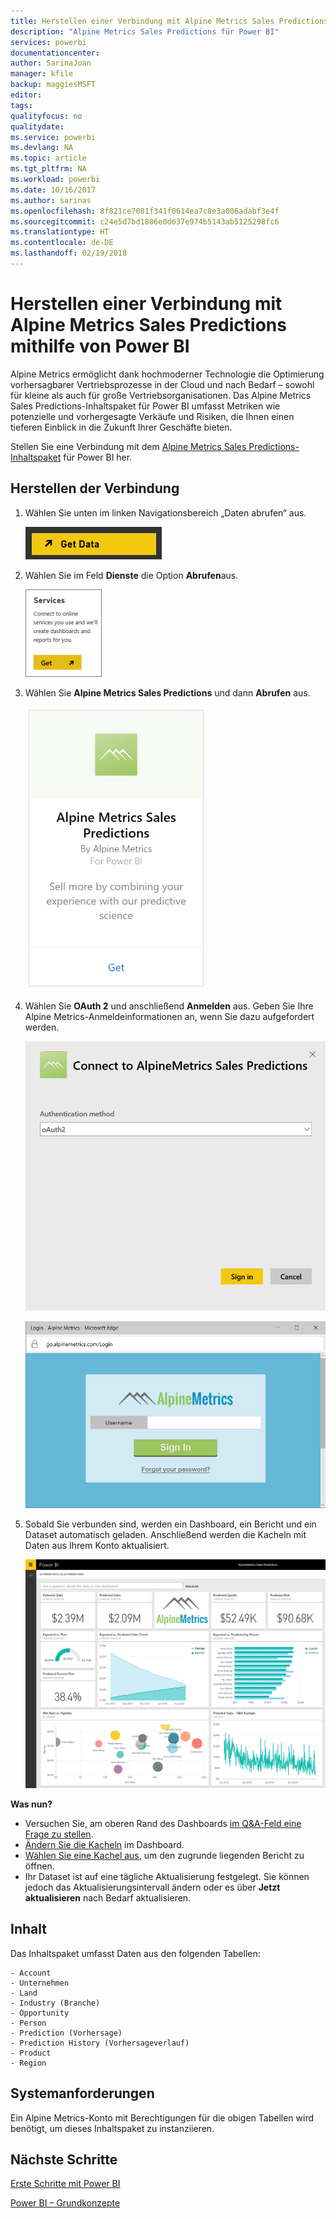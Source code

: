 ```yaml
---
title: Herstellen einer Verbindung mit Alpine Metrics Sales Predictions mithilfe von Power BI
description: "Alpine Metrics Sales Predictions für Power BI"
services: powerbi
documentationcenter: 
author: SarinaJoan
manager: kfile
backup: maggiesMSFT
editor: 
tags: 
qualityfocus: no
qualitydate: 
ms.service: powerbi
ms.devlang: NA
ms.topic: article
ms.tgt_pltfrm: NA
ms.workload: powerbi
ms.date: 10/16/2017
ms.author: sarinas
ms.openlocfilehash: 8f821ce7081f341f0614ea7c8e3a006adabf3e4f
ms.sourcegitcommit: c24e5d7bd1806e0d637e974b5143ab5125298fc6
ms.translationtype: HT
ms.contentlocale: de-DE
ms.lasthandoff: 02/19/2018
---
```

# <a name="connect-to-alpine-metrics-sales-predictions-with-power-bi"></a>Herstellen einer Verbindung mit Alpine Metrics Sales Predictions mithilfe von Power BI
Alpine Metrics ermöglicht dank hochmoderner Technologie die Optimierung vorhersagbarer Vertriebsprozesse in der Cloud und nach Bedarf – sowohl für kleine als auch für große Vertriebsorganisationen. Das Alpine Metrics Sales Predictions-Inhaltspaket für Power BI umfasst Metriken wie potenzielle und vorhergesagte Verkäufe und Risiken, die Ihnen einen tieferen Einblick in die Zukunft Ihrer Geschäfte bieten. 

Stellen Sie eine Verbindung mit dem [Alpine Metrics Sales Predictions-Inhaltspaket](https://app.powerbi.com/getdata/services/alpine-metrics) für Power BI her.

## <a name="how-to-connect"></a>Herstellen der Verbindung
1. Wählen Sie unten im linken Navigationsbereich „Daten abrufen“ aus.  
   
    ![](media/service-connect-to-alpine-metrics/getdata.png)
2. Wählen Sie im Feld **Dienste** die Option **Abrufen**aus.  
   
    ![](media/service-connect-to-alpine-metrics/services.png)
3. Wählen Sie **Alpine Metrics Sales Predictions** und dann **Abrufen** aus.  
   
    ![](media/service-connect-to-alpine-metrics/alpine.png)
4. Wählen Sie **OAuth 2** und anschließend **Anmelden** aus. Geben Sie Ihre Alpine Metrics-Anmeldeinformationen an, wenn Sie dazu aufgefordert werden.
   
    ![](media/service-connect-to-alpine-metrics/creds.png)
   
    ![](media/service-connect-to-alpine-metrics/creds2.png)
5. Sobald Sie verbunden sind, werden ein Dashboard, ein Bericht und ein Dataset automatisch geladen. Anschließend werden die Kacheln mit Daten aus Ihrem Konto aktualisiert.
   
    ![](media/service-connect-to-alpine-metrics/dashboard.png)

**Was nun?**

* Versuchen Sie, am oberen Rand des Dashboards [im Q&A-Feld eine Frage zu stellen](power-bi-q-and-a.md).
* [Ändern Sie die Kacheln](service-dashboard-edit-tile.md) im Dashboard.
* [Wählen Sie eine Kachel aus](service-dashboard-tiles.md), um den zugrunde liegenden Bericht zu öffnen.
* Ihr Dataset ist auf eine tägliche Aktualisierung festgelegt. Sie können jedoch das Aktualisierungsintervall ändern oder es über **Jetzt aktualisieren** nach Bedarf aktualisieren.

## <a name="whats-included"></a>Inhalt
Das Inhaltspaket umfasst Daten aus den folgenden Tabellen:  

    - Account    
    - Unternehmen    
    - Land    
    - Industry (Branche)    
    - Opportunity  
    - Person  
    - Prediction (Vorhersage)    
    - Prediction History (Vorhersageverlauf)    
    - Product  
    - Region    

## <a name="system-requirements"></a>Systemanforderungen
Ein Alpine Metrics-Konto mit Berechtigungen für die obigen Tabellen wird benötigt, um dieses Inhaltspaket zu instanziieren.

## <a name="next-steps"></a>Nächste Schritte
[Erste Schritte mit Power BI](service-get-started.md)

[Power BI – Grundkonzepte](service-basic-concepts.md)


